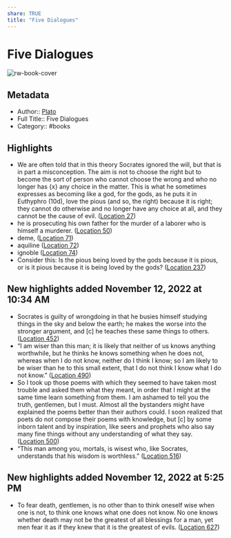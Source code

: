 ```yaml
---
share: TRUE
title: "Five Dialogues"
---
```

# Five Dialogues

![rw-book-cover](https://images-na.ssl-images-amazon.com/images/I/316ttBQNE4L._SL200_.jpg)

## Metadata
- Author:: [Plato](Plato.md)
- Full Title:: Five Dialogues
- Category:: #books

## Highlights
- We are often told that in this theory Socrates ignored the will, but that is in part a misconception. The aim is not to choose the right but to become the sort of person who cannot choose the wrong and who no longer has {x} any choice in the matter. This is what he sometimes expresses as becoming like a god, for the gods, as he puts it in Euthyphro (10d), love the pious (and so, the right) because it is right; they cannot do otherwise and no longer have any choice at all, and they cannot be the cause of evil. ([Location 27](https://readwise.io/to_kindle?action=open&asin=B07GY4XR5S&location=27))
- he is prosecuting his own father for the murder of a laborer who is himself a murderer. ([Location 50](https://readwise.io/to_kindle?action=open&asin=B07GY4XR5S&location=50))
- deme, ([Location 71](https://readwise.io/to_kindle?action=open&asin=B07GY4XR5S&location=71))
- aquiline ([Location 72](https://readwise.io/to_kindle?action=open&asin=B07GY4XR5S&location=72))
- ignoble ([Location 74](https://readwise.io/to_kindle?action=open&asin=B07GY4XR5S&location=74))
- Consider this: Is the pious being loved by the gods because it is pious, or is it pious because it is being loved by the gods? ([Location 237](https://readwise.io/to_kindle?action=open&asin=B07GY4XR5S&location=237))
## New highlights added November 12, 2022 at 10:34 AM
- Socrates is guilty of wrongdoing in that he busies himself studying things in the sky and below the earth; he makes the worse into the stronger argument, and [c] he teaches these same things to others. ([Location 452](https://readwise.io/to_kindle?action=open&asin=B07GY4XR5S&location=452))
- “I am wiser than this man; it is likely that neither of us knows anything worthwhile, but he thinks he knows something when he does not, whereas when I do not know, neither do I think I know; so I am likely to be wiser than he to this small extent, that I do not think I know what I do not know.” ([Location 490](https://readwise.io/to_kindle?action=open&asin=B07GY4XR5S&location=490))
- So I took up those poems with which they seemed to have taken most trouble and asked them what they meant, in order that I might at the same time learn something from them. I am ashamed to tell you the truth, gentlemen, but I must. Almost all the bystanders might have explained the poems better than their authors could. I soon realized that poets do not compose their poems with knowledge, but [c] by some inborn talent and by inspiration, like seers and prophets who also say many fine things without any understanding of what they say. ([Location 500](https://readwise.io/to_kindle?action=open&asin=B07GY4XR5S&location=500))
- “This man among you, mortals, is wisest who, like Socrates, understands that his wisdom is worthless.” ([Location 516](https://readwise.io/to_kindle?action=open&asin=B07GY4XR5S&location=516))
## New highlights added November 12, 2022 at 5:25 PM
- To fear death, gentlemen, is no other than to think oneself wise when one is not, to think one knows what one does not know. No one knows whether death may not be the greatest of all blessings for a man, yet men fear it as if they knew that it is the greatest of evils. ([Location 627](https://readwise.io/to_kindle?action=open&asin=B07GY4XR5S&location=627))

